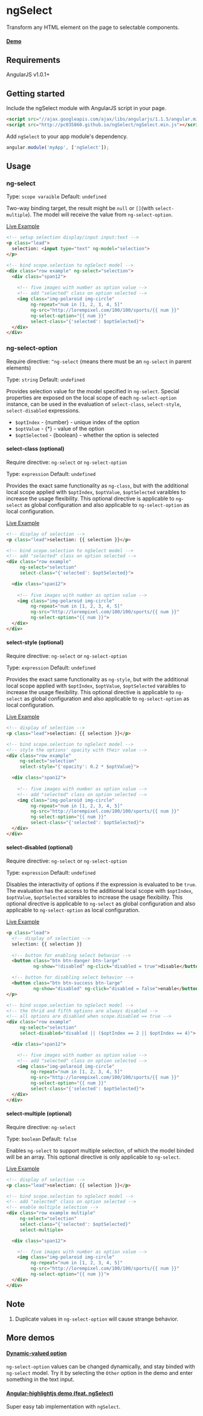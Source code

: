 # ngSelect
Transform any HTML element on the page to selectable components.

#### [Demo](http://plnkr.co/edit/4neUeA?p=preview)

## Requirements
AngularJS v1.0.1+

## Getting started
Include the ngSelect module with AngularJS script in your page.
```html
<script src="//ajax.googleapis.com/ajax/libs/angularjs/1.1.5/angular.min.js"></script>
<script src="http://pc035860.github.io/ngSelect/ngSelect.min.js"></script>
```

Add `ngSelect` to your app module's dependency.
```js
angular.module('myApp', ['ngSelect']);
```

## Usage

### ng-select
Type: `scope varaible`
Default: `undefined`

Two-way binding target, the result might be `null` or `[]`(with `select-multiple`). The model will receive the value from `ng-select-option`.

[Live Example](http://pc035860.github.io/ngSelect/example/#/ng-select)
```html
<!-- setup selection display/input input:text -->
<p class="lead">
  selection: <input type="text" ng-model="selection">
</p>

<!-- bind scope.selection to ngSelect model -->
<div class="row example" ng-select="selection">
  <div class="span12">
    
    <!-- five images with number as option value -->
    <!-- add "selected" class on option selected -->
    <img class="img-polaroid img-circle" 
         ng-repeat="num in [1, 2, 3, 4, 5]" 
         ng-src="http://lorempixel.com/100/100/sports/{{ num }}"
         ng-select-option="{{ num }}" 
         select-class="{'selected': $optSelected}">
  </div>
</div>
```

### ng-select-option
Require directive: `^ng-select` (means there must be an `ng-select` in parent elements)

Type: `string`
Default: `undefined`

Provides selection value for the model specified in `ng-select`.
Special properties are exposed on the local scope of each `ng-select-option` instance, can be used in the evaluation of `select-class`, `select-style`, `select-disabled` expressions.
* `$optIndex` - {number} - unique index of the option
* `$optValue` - {*} - value of the option
* `$optSelected` - {boolean} - whether the option is selected

#### select-class (optional)
Require directive: `ng-select` or `ng-select-option`

Type: `expression`
Default: `undefined`

Provides the exact same functionality as <code>ng-class</code>, but with the additional local scope applied with `$optIndex`, `$optValue`, `$optSelected` varaibles to increase the usage flexibility. This optional directive is applicable to `ng-select` as global configuration and also applicable to `ng-select-option` as local configuration.

[Live Example](http://pc035860.github.io/ngSelect/example/#/select-class)
```html
<!-- display of selection -->
<p class="lead">selection: {{ selection }}</p>

<!-- bind scope.selection to ngSelect model -->
<!-- add "selected" class on option selected -->
<div class="row example"
     ng-select="selection" 
     select-class="{'selected': $optSelected}">

  <div class="span12">
    
    <!-- five images with number as option value -->
    <img class="img-polaroid img-circle" 
         ng-repeat="num in [1, 2, 3, 4, 5]" 
         ng-src="http://lorempixel.com/100/100/sports/{{ num }}"
         ng-select-option="{{ num }}">
  </div>
</div>
```

#### select-style (optional)
Require directive: `ng-select` or `ng-select-option`

Type: `expression`
Default: `undefined`

Provides the exact same functionality as <code>ng-style</code>, but with the additional local scope applied with `$optIndex`, `$optValue`, `$optSelected` varaibles to increase the usage flexibility. This optional directive is applicable to `ng-select` as global configuration and also applicable to `ng-select-option` as local configuration.

[Live Example](http://pc035860.github.io/ngSelect/example/#/select-style)
```html
<!-- display of selection -->
<p class="lead">selection: {{ selection }}</p>

<!-- bind scope.selection to ngSelect model -->
<!-- style the options' opacity with their value -->
<div class="row example" 
     ng-select="selection" 
     select-style="{'opacity': 0.2 * $optValue}">

  <div class="span12">
    
    <!-- five images with number as option value -->
    <!-- add "selected" class on option selected -->
    <img class="img-polaroid img-circle" 
         ng-repeat="num in [1, 2, 3, 4, 5]" 
         ng-src="http://lorempixel.com/100/100/sports/{{ num }}"
         ng-select-option="{{ num }}"
         select-class="{'selected': $optSelected}">
  </div>
</div>
```

#### select-disabled (optional)
Require directive: `ng-select` or `ng-select-option`

Type: `expression`
Default: `undefined`

Disables the interactivity of options if the expression is evaluated to be `true`. The evaluation has the access to the additional local scope with `$optIndex`, `$optValue`, `$optSelected` varaibles to increase the usage flexibility. This optional directive is applicable to `ng-select` as global configuration and also applicable to `ng-select-option` as local configuration.

[Live Example](http://pc035860.github.io/ngSelect/example/#/select-disabled)
```html
<p class="lead">
  <!-- display of selection -->
  selection: {{ selection }}
  
  <!-- button for enabling select behavior -->
  <button class="btn btn-danger btn-large" 
          ng-show="!disabled" ng-click="disabled = true">disable</button>

  <!-- button for disabling select behavior -->
  <button class="btn btn-success btn-large" 
          ng-show="disabled" ng-click="disabled = false">enable</button>
</p>

<!-- bind scope.selection to ngSelect model -->
<!-- the thrid and fifth options are always disabled -->
<!-- all options are disabled when scope.disabled == true -->
<div class="row example" 
     ng-select="selection" 
     select-disabled="disabled || ($optIndex == 2 || $optIndex == 4)">

  <div class="span12">

    <!-- five images with number as option value -->
    <!-- add "selected" class on option selected -->
    <img class="img-polaroid img-circle" 
         ng-repeat="num in [1, 2, 3, 4, 5]" 
         ng-src="http://lorempixel.com/100/100/sports/{{ num }}"
         ng-select-option="{{ num }}" 
         select-class="{'selected': $optSelected}">
  </div>
</div>
```

#### select-multiple (optional)
Require directive: `ng-select`

Type: `boolean`
Default: `false`

Enables `ng-select` to support multiple selection, of which the model binded will be an array. This optional directive is only applicable to `ng-select`.

[Live Example](http://pc035860.github.io/ngSelect/example/#/select-multiple)
```html
<!-- display of selection -->
<p class="lead">selection: {{ selection }}</p>

<!-- bind scope.selection to ngSelect model -->
<!-- add "selected" class on option selected -->
<!-- enable multiple selection -->
<div class="row example multiple" 
     ng-select="selection" 
     select-class="{'selected': $optSelected}" 
     select-multiple>

  <div class="span12">

    <!-- five images with number as option value -->
    <img class="img-polaroid img-circle" 
         ng-repeat="num in [1, 2, 3, 4, 5]" 
         ng-src="http://lorempixel.com/100/100/sports/{{ num }}"
         ng-select-option="{{ num }}">
  </div>
</div>
```

## Note

1. Duplicate values in `ng-select-option` will cause strange behavior.

## More demos

#### [Dynamic-valued option](http://plnkr.co/edit/0SEzEQ?p=preview)
`ng-select-option` values can be changed dynamically, and stay binded with `ng-select` model. Try it by selecting the `Other` option in the demo and enter something in the text input.

#### [Angular-highlightjs demo (feat. ngSelect)](http://plnkr.co/edit/OPxzDu?p=preview)
Super easy tab implementation with `ngSelect`.
